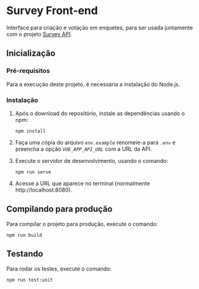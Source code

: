 # Survey Front-end

Interface para criação e votação em enquetes, para ser usada juntamente com o projeto [Survey API](https://github.com/giovanef/survey-api).


## Inicialização

### Pré-requisitos

Para a execução deste projeto, é necessária a instalação do Node.js.


### Instalação

1. Após o download do repositório, instale as dependências usando o npm:
    ```
    npm install
    ```

2. Faça uma cópia do arquivo *```env.example```* renomeie-a para *```.env```* e preencha a opção *```VUE_APP_API_URL```* com a URL da API.

3. Execute o servidor de desenvolvimento, usando o comando:
    ```
    npm run serve
    ```

4. Acesse a URL que aparece no terminal (normalmente http://localhost:8080).


## Compilando para produção
Para compilar o projeto para produção, execute o comando:
```
npm run build
```

## Testando

Para rodar os testes, execute o comando:
```
npm run test:unit
```
